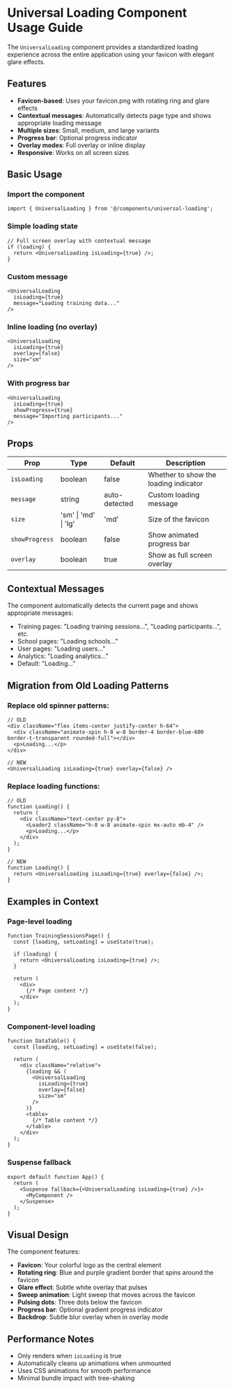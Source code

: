 # Universal Loading Component Usage Guide

The `UniversalLoading` component provides a standardized loading experience across the entire application using your favicon with elegant glare effects.

## Features

- **Favicon-based**: Uses your favicon.png with rotating ring and glare effects
- **Contextual messages**: Automatically detects page type and shows appropriate loading message
- **Multiple sizes**: Small, medium, and large variants
- **Progress bar**: Optional progress indicator
- **Overlay modes**: Full overlay or inline display
- **Responsive**: Works on all screen sizes

## Basic Usage

### Import the component
```tsx
import { UniversalLoading } from '@/components/universal-loading';
```

### Simple loading state
```tsx
// Full screen overlay with contextual message
if (loading) {
  return <UniversalLoading isLoading={true} />;
}
```

### Custom message
```tsx
<UniversalLoading 
  isLoading={true} 
  message="Loading training data..." 
/>
```

### Inline loading (no overlay)
```tsx
<UniversalLoading 
  isLoading={true} 
  overlay={false} 
  size="sm" 
/>
```

### With progress bar
```tsx
<UniversalLoading 
  isLoading={true} 
  showProgress={true}
  message="Importing participants..."
/>
```

## Props

| Prop | Type | Default | Description |
|------|------|---------|-------------|
| `isLoading` | boolean | false | Whether to show the loading indicator |
| `message` | string | auto-detected | Custom loading message |
| `size` | 'sm' \| 'md' \| 'lg' | 'md' | Size of the favicon |
| `showProgress` | boolean | false | Show animated progress bar |
| `overlay` | boolean | true | Show as full screen overlay |

## Contextual Messages

The component automatically detects the current page and shows appropriate messages:

- Training pages: "Loading training sessions...", "Loading participants...", etc.
- School pages: "Loading schools..."
- User pages: "Loading users..."
- Analytics: "Loading analytics..."
- Default: "Loading..."

## Migration from Old Loading Patterns

### Replace old spinner patterns:
```tsx
// OLD
<div className="flex items-center justify-center h-64">
  <div className="animate-spin h-8 w-8 border-4 border-blue-600 border-t-transparent rounded-full"></div>
  <p>Loading...</p>
</div>

// NEW
<UniversalLoading isLoading={true} overlay={false} />
```

### Replace loading functions:
```tsx
// OLD
function Loading() {
  return (
    <div className="text-center py-8">
      <Loader2 className="h-8 w-8 animate-spin mx-auto mb-4" />
      <p>Loading...</p>
    </div>
  );
}

// NEW
function Loading() {
  return <UniversalLoading isLoading={true} overlay={false} />;
}
```

## Examples in Context

### Page-level loading
```tsx
function TrainingSessionsPage() {
  const [loading, setLoading] = useState(true);
  
  if (loading) {
    return <UniversalLoading isLoading={true} />;
  }
  
  return (
    <div>
      {/* Page content */}
    </div>
  );
}
```

### Component-level loading
```tsx
function DataTable() {
  const [loading, setLoading] = useState(false);
  
  return (
    <div className="relative">
      {loading && (
        <UniversalLoading 
          isLoading={true} 
          overlay={false} 
          size="sm"
        />
      )}
      <table>
        {/* Table content */}
      </table>
    </div>
  );
}
```

### Suspense fallback
```tsx
export default function App() {
  return (
    <Suspense fallback={<UniversalLoading isLoading={true} />}>
      <MyComponent />
    </Suspense>
  );
}
```

## Visual Design

The component features:
- **Favicon**: Your colorful logo as the central element
- **Rotating ring**: Blue and purple gradient border that spins around the favicon
- **Glare effect**: Subtle white overlay that pulses
- **Sweep animation**: Light sweep that moves across the favicon
- **Pulsing dots**: Three dots below the favicon
- **Progress bar**: Optional gradient progress indicator
- **Backdrop**: Subtle blur overlay when in overlay mode

## Performance Notes

- Only renders when `isLoading` is true
- Automatically cleans up animations when unmounted
- Uses CSS animations for smooth performance
- Minimal bundle impact with tree-shaking